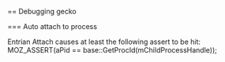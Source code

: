 == Debugging gecko

=== Auto attach to process

Entrian Attach causes at least the following assert to be hit:
    MOZ_ASSERT(aPid == base::GetProcId(mChildProcessHandle));